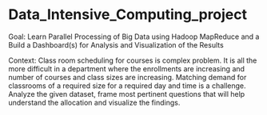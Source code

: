 # Data_Intensive_Computing_project
Goal: Learn Parallel Processing of Big Data using Hadoop MapReduce and a Build a Dashboard(s) for Analysis and Visualization of the Results 

Context: Class room scheduling for courses is complex problem. It is all the more difficult in a department where the enrollments are increasing and number of courses and class sizes are increasing. Matching demand for classrooms of a required size for a required day and time is a challenge. Analyze the given dataset, frame most pertinent questions that will help understand the allocation and visualize the findings.

